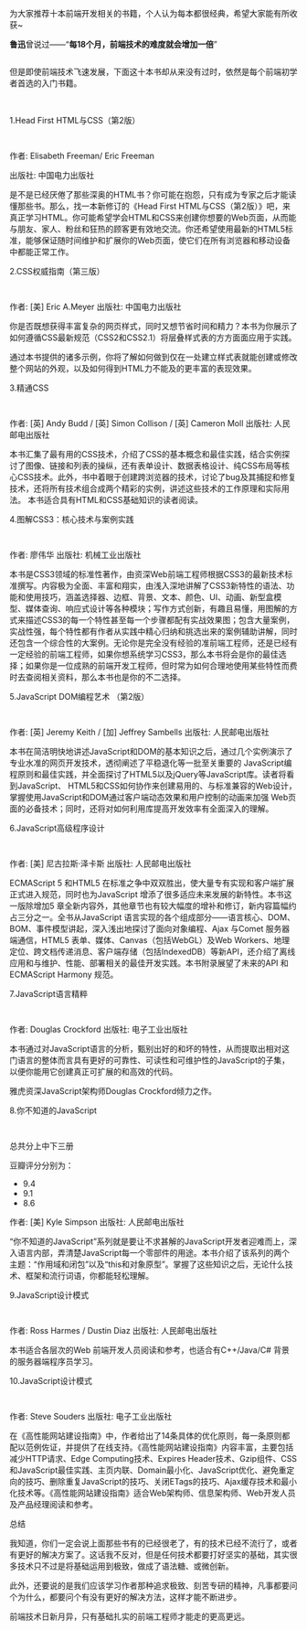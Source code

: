 <div id="article_content" class="article_content clearfix">
                                                <div class="article-copyright">
                <span class="creativecommons">
                <a rel="license" href="http://creativecommons.org/licenses/by-sa/4.0/">
                    </a>
            <span><a href="http://creativecommons.org/licenses/by-sa/4.0/" target="_blank"></span>
               <div class="article-source-link2222">
                    <a href="https://blog.csdn.net/qq_34107571/article/details/82905008"></a>
                </div>
            </span>
                    </div>
                                                    <link rel="stylesheet" href="https://csdnimg.cn/release/phoenix/template/css/ck_htmledit_views-3019150162.css">
                                        <link rel="stylesheet" href="https://csdnimg.cn/release/phoenix/template/css/ck_htmledit_views-3019150162.css">
                <div class="htmledit_views" id="content_views">
                                            <p>为大家推荐十本前端开发相关的书籍，个人认为每本都很经典，希望大家能有所收获~</p>

<p><strong>鲁迅</strong>曾说过——“<strong>每18个月，前端技术的难度就会增加一倍</strong>”</p>

<p><img alt="" class="has" src="https://ask.qcloudimg.com/http-save/yehe-1687375/llcate8las.jpeg?imageView2/2/w/1620"></p>

<p>但是即使前端技术飞速发展，下面这十本书却从来没有过时，依然是每个前端初学者首选的入门书籍。</p>

<p>&nbsp;</p>

<p>1.Head First HTML与CSS（第2版）</p>

<p><img alt="" class="has" src="https://ask.qcloudimg.com/http-save/yehe-1687375/nygy4enaw6.jpeg?imageView2/2/w/1620"></p>

<p><img alt="" class="has" src="https://ask.qcloudimg.com/http-save/yehe-1687375/kyzvvtccam.png?imageView2/2/w/1620"></p>

<p>作者: Elisabeth Freeman/ Eric Freeman</p>

<p>出版社: 中国电力出版社</p>

<p>是不是已经厌倦了那些深奥的HTML书？你可能在抱怨，只有成为专家之后才能读懂那些书。那么，找一本新修订的《Head First HTML与CSS（第2版）》吧，来真正学习HTML。你可能希望学会HTML和CSS来创建你想要的Web页面，从而能与朋友、家人、粉丝和狂热的顾客更有效地交流。你还希望使用最新的HTML5标准，能够保证随时间维护和扩展你的Web页面，使它们在所有浏览器和移动设备中都能正常工作。</p>

<p>2.CSS权威指南（第三版）</p>

<p><img alt="" class="has" src="https://ask.qcloudimg.com/http-save/yehe-1687375/zwqmuigp34.jpeg?imageView2/2/w/1620"></p>

<p><img alt="" class="has" src="https://ask.qcloudimg.com/http-save/yehe-1687375/bj72fpf1xt.png?imageView2/2/w/1620"></p>

<p>作者: [美] Eric A.Meyer 出版社: 中国电力出版社</p>

<p>你是否既想获得丰富复杂的网页样式，同时又想节省时间和精力？本书为你展示了如何遵循CSS最新规范（CSS2和CSS2.1）将层叠样式表的方方面面应用于实践。</p>

<p>通过本书提供的诸多示例，你将了解如何做到仅在一处建立样式表就能创建或修改整个网站的外观，以及如何得到HTML力不能及的更丰富的表现效果。</p>

<p>3.精通CSS</p>

<p><img alt="" class="has" src="https://ask.qcloudimg.com/http-save/yehe-1687375/uqisbnu1dg.jpeg?imageView2/2/w/1620"></p>

<p><img alt="" class="has" src="https://ask.qcloudimg.com/http-save/yehe-1687375/yp8z0k4uqm.png?imageView2/2/w/1620"></p>

<p>作者: [英] Andy Budd / [英] Simon Collison / [英] Cameron Moll 出版社: 人民邮电出版社</p>

<p>本书汇集了最有用的CSS技术，介绍了CSS的基本概念和最佳实践，结合实例探讨了图像、链接和列表的操纵，还有表单设计、数据表格设计、纯CSS布局等核心CSS技术。此外，书中着眼于创建跨浏览器的技术，讨论了bug及其捕捉和修复技术，还将所有技术组合成两个精彩的实例，讲述这些技术的工作原理和实际用法。 本书适合具有HTML和CSS基础知识的读者阅读。</p>

<p>4.图解CSS3：核心技术与案例实践</p>

<p><img alt="" class="has" src="https://ask.qcloudimg.com/http-save/yehe-1687375/df4n1nywpq.jpeg?imageView2/2/w/1620"></p>

<p><img alt="" class="has" src="https://ask.qcloudimg.com/http-save/yehe-1687375/uje46m3064.png?imageView2/2/w/1620"></p>

<p>作者: 廖伟华 出版社: 机械工业出版社</p>

<p>本书是CSS3领域的标准性著作，由资深Web前端工程师根据CSS3的最新技术标准撰写。内容极为全面、丰富和翔实，由浅入深地讲解了CSS3新特性的语法、功能和使用技巧，涵盖选择器、边框、背景、文本、颜色、UI、动画、新型盒模型、媒体查询、响应式设计等各种模块；写作方式创新，有趣且易懂，用图解的方式来描述CSS3的每一个特性甚至每一个步骤都配有实战效果图；包含大量案例，实战性强，每个特性都有作者从实践中精心归纳和挑选出来的案例辅助讲解，同时还包含一个综合性的大案例。无论你是完全没有经验的准前端工程师，还是已经有一定经验的前端工程师，如果你想系统学习CSS3，那么本书将会是你的最佳选择；如果你是一位成熟的前端开发工程师，但时常为如何合理地使用某些特性而费时去查阅相关资料，那么本书也是你的不二选择。</p>

<p>5.JavaScript DOM编程艺术 （第2版）</p>

<p><img alt="" class="has" src="https://ask.qcloudimg.com/http-save/yehe-1687375/3qtbggelcb.jpeg?imageView2/2/w/1620"></p>

<p><img alt="" class="has" src="https://ask.qcloudimg.com/http-save/yehe-1687375/cn5mxh8szj.png?imageView2/2/w/1620"></p>

<p>作者: [英] Jeremy Keith / [加] Jeffrey Sambells 出版社: 人民邮电出版社</p>

<p>本书在简洁明快地讲述JavaScript和DOM的基本知识之后，通过几个实例演示了专业水准的网页开发技术，透彻阐述了平稳退化等一批至关重要的 JavaScript编程原则和最佳实践，并全面探讨了HTML5以及jQuery等JavaScript库。读者将看到JavaScript、 HTML5和CSS如何协作来创建易用的、与标准兼容的Web设计，掌握使用JavaScript和DOM通过客户端动态效果和用户控制的动画来加强 Web页面的必备技术；同时，还将对如何利用库提高开发效率有全面深入的理解。</p>

<p>6.JavaScript高级程序设计</p>

<p><img alt="" class="has" src="https://ask.qcloudimg.com/http-save/yehe-1687375/23ipzjrkca.jpeg?imageView2/2/w/1620"></p>

<p><img alt="" class="has" src="https://ask.qcloudimg.com/http-save/yehe-1687375/uoax8uv814.png?imageView2/2/w/1620"></p>

<p>作者: [美] 尼古拉斯·泽卡斯 出版社: 人民邮电出版社</p>

<p>ECMAScript 5 和HTML5 在标准之争中双双胜出，使大量专有实现和客户端扩展正式进入规范，同时也为JavaScript 增添了很多适应未来发展的新特性。本书这一版除增加5 章全新内容外，其他章节也有较大幅度的增补和修订，新内容篇幅约占三分之一。全书从JavaScript 语言实现的各个组成部分——语言核心、DOM、BOM、事件模型讲起，深入浅出地探讨了面向对象编程、Ajax 与Comet 服务器端通信，HTML5 表单、媒体、Canvas（包括WebGL）及Web Workers、地理定位、跨文档传递消息、客户端存储（包括IndexedDB）等新API，还介绍了离线应用和与维护、性能、部署相关的最佳开发实践。本书附录展望了未来的API 和ECMAScript Harmony 规范。</p>

<p>7.JavaScript语言精粹</p>

<p><img alt="" class="has" src="https://ask.qcloudimg.com/http-save/yehe-1687375/cajle27lck.jpeg?imageView2/2/w/1620"></p>

<p><img alt="" class="has" src="https://ask.qcloudimg.com/http-save/yehe-1687375/dins7sok0m.png?imageView2/2/w/1620"></p>

<p>作者: Douglas Crockford 出版社: 电子工业出版社</p>

<p>本书通过对JavaScript语言的分析，甄别出好的和坏的特性，从而提取出相对这门语言的整体而言具有更好的可靠性、可读性和可维护性的JavaScript的子集，以便你能用它创建真正可扩展的和高效的代码。</p>

<p>雅虎资深JavaScript架构师Douglas Crockford倾力之作。</p>

<p>8.你不知道的JavaScript</p>

<p><img alt="" class="has" src="https://ask.qcloudimg.com/http-save/yehe-1687375/cbs4m7ldlc.jpeg?imageView2/2/w/1620"></p>

<p><img alt="" class="has" src="https://ask.qcloudimg.com/http-save/yehe-1687375/kc1peitpm3.png?imageView2/2/w/1620"></p>

<p>总共分上中下三册</p>

<p>豆瓣评分分别为：</p>

<ul><li>9.4</li>
	<li>9.1</li>
	<li>8.6</li>
</ul><p>作者: [美] Kyle Simpson 出版社: 人民邮电出版社</p>

<p>“你不知道的JavaScript”系列就是要让不求甚解的JavaScript开发者迎难而上，深入语言内部，弄清楚JavaScript每一个零部件的用途。本书介绍了该系列的两个主题：“作用域和闭包”以及“this和对象原型”。掌握了这些知识之后，无论什么技术、框架和流行词语，你都能轻松理解。</p>

<p>9.JavaScript设计模式</p>

<p><img alt="" class="has" src="https://ask.qcloudimg.com/http-save/yehe-1687375/7x7j39r57k.jpeg?imageView2/2/w/1620"></p>

<p><img alt="" class="has" src="https://ask.qcloudimg.com/http-save/yehe-1687375/89p2cq39cj.png?imageView2/2/w/1620"></p>

<p>作者: Ross Harmes / Dustin Diaz 出版社: 人民邮电出版社</p>

<p>本书适合各层次的Web 前端开发人员阅读和参考，也适合有C++/Java/C# 背景的服务器端程序员学习。</p>

<p>10.JavaScript设计模式</p>

<p><img alt="" class="has" src="https://ask.qcloudimg.com/http-save/yehe-1687375/0h9xh239zp.jpeg?imageView2/2/w/1620"></p>

<p><img alt="" class="has" src="https://ask.qcloudimg.com/http-save/yehe-1687375/5sudfy7k82.png?imageView2/2/w/1620"></p>

<p>作者: Steve Souders 出版社: 电子工业出版社</p>

<p>在《高性能网站建设指南》中，作者给出了14条具体的优化原则，每一条原则都配以范例佐证，并提供了在线支持。《高性能网站建设指南》内容丰富，主要包括减少HTTP请求、Edge Computing技术、Expires Header技术、Gzip组件、CSS和JavaScript最佳实践、主页内联、Domain最小化、JavaScript优化、避免重定向的技巧、删除重复JavaScript的技巧、关闭ETags的技巧、Ajax缓存技术和最小化技术等。《高性能网站建设指南》适合Web架构师、信息架构师、Web开发人员及产品经理阅读和参考。</p>

<p>总结</p>

<p>我知道，你们一定会说上面那些书有的已经很老了，有的技术已经不流行了，或者有更好的解决方案了。这话我不反对，但是任何技术都要打好坚实的基础，其实很多技术只不过是将基础运用到极致，做成了语法糖、或微创新。</p>

<p>此外，还要说的是我们应该学习作者那种追求极致、刻苦专研的精神，凡事都要问个为什么，都要问个有没有更好的解决方法，这样才能不断进步。</p>

<p>前端技术日新月异，只有基础扎实的前端工程师才能走的更高更远。</p>                                    </div>
                    </div>
